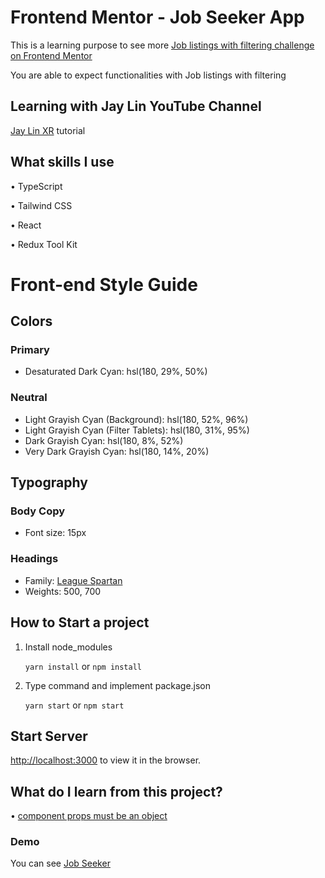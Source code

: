 # Frontend Mentor - Job Seeker App

This is a learning purpose to see more [Job listings with filtering challenge on Frontend Mentor](https://www.frontendmentor.io/challenges/job-listings-with-filtering-ivstIPCt)

You are able to expect functionalities with Job listings with filtering

## Learning with Jay Lin YouTube Channel

[Jay Lin XR](https://www.youtube.com/channel/UC1rMgKD4Rn-7aVcymjlvhfQ) tutorial

## What skills I use

• TypeScript

• Tailwind CSS

• React

• Redux Tool Kit

# Front-end Style Guide

## Colors

### Primary

- Desaturated Dark Cyan: hsl(180, 29%, 50%)

### Neutral

- Light Grayish Cyan (Background): hsl(180, 52%, 96%)
- Light Grayish Cyan (Filter Tablets): hsl(180, 31%, 95%)
- Dark Grayish Cyan: hsl(180, 8%, 52%)
- Very Dark Grayish Cyan: hsl(180, 14%, 20%)

## Typography

### Body Copy

- Font size: 15px

### Headings

- Family: [League Spartan](https://fonts.google.com/specimen/League+Spartan)
- Weights: 500, 700

## How to Start a project

1. Install node_modules

   `yarn install` or `npm install`

2. Type command and implement package.json

   `yarn start` or `npm start`

## Start Server

[http://localhost:3000](http://localhost:3000) to view it in the browser.

## What do I learn from this project?

• [component props must be an object](https://stackoverflow.com/questions/70951815/react-typescript-property-data-does-not-exist-on-type-intrinsicattributes)

### Demo

You can see [Job Seeker](https://job-listing-filter-nine.vercel.app)
